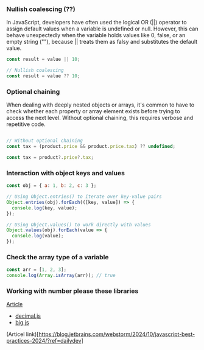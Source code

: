 
### Nullish coalescing (??)
In JavaScript, developers have often used the logical OR (||) operator to assign default values when a variable is undefined or null. However, this can behave unexpectedly when the variable holds values like 0, false, or an empty string (""), because || treats them as falsy and substitutes the default value.

```javascript
const result = value || 10;

// Nullish coalescing
const result = value ?? 10;
```

### Optional chaining
When dealing with deeply nested objects or arrays, it's common to have to check whether each property or array element exists before trying to access the next level. Without optional chaining, this requires verbose and repetitive code.

```javascript

// Without optional chaining
const tax = (product.price && product.price.tax) ?? undefined;

const tax = product?.price?.tax;

```


### Interaction with object keys and values

```javascript
const obj = { a: 1, b: 2, c: 3 };

// Using Object.entries() to iterate over key-value pairs
Object.entries(obj).forEach(([key, value]) => {
  console.log(key, value);
});

// Using Object.values() to work directly with values
Object.values(obj).forEach(value => {
  console.log(value);
});
```

### Check the array type of a variable
```javascript
const arr = [1, 2, 3];
console.log(Array.isArray(arr)); // true
```


### Working with number please these libraries
[Article](https://blog.jetbrains.com/webstorm/2024/10/javascript-best-practices-2024/#dont-use-built-in-number-for-sensitive-calculations)
 
- [decimal.js](https://mikemcl.github.io/decimal.js/)
- [big.js](https://mikemcl.github.io/big.js/)



(Articel link)[https://blog.jetbrains.com/webstorm/2024/10/javascript-best-practices-2024/?ref=dailydev]